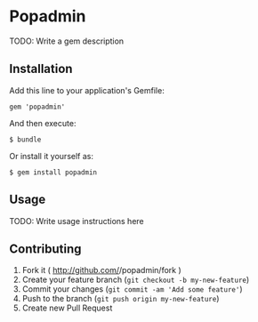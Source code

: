 # Popadmin

TODO: Write a gem description

## Installation

Add this line to your application's Gemfile:

    gem 'popadmin'

And then execute:

    $ bundle

Or install it yourself as:

    $ gem install popadmin

## Usage

TODO: Write usage instructions here

## Contributing

1. Fork it ( http://github.com/<my-github-username>/popadmin/fork )
2. Create your feature branch (`git checkout -b my-new-feature`)
3. Commit your changes (`git commit -am 'Add some feature'`)
4. Push to the branch (`git push origin my-new-feature`)
5. Create new Pull Request
